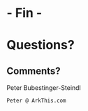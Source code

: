 <!-- END / CREDITS -->

# - Fin -



# Questions?
## Comments?

Peter Bubestinger-Steindl

`Peter @ ArkThis.com`
